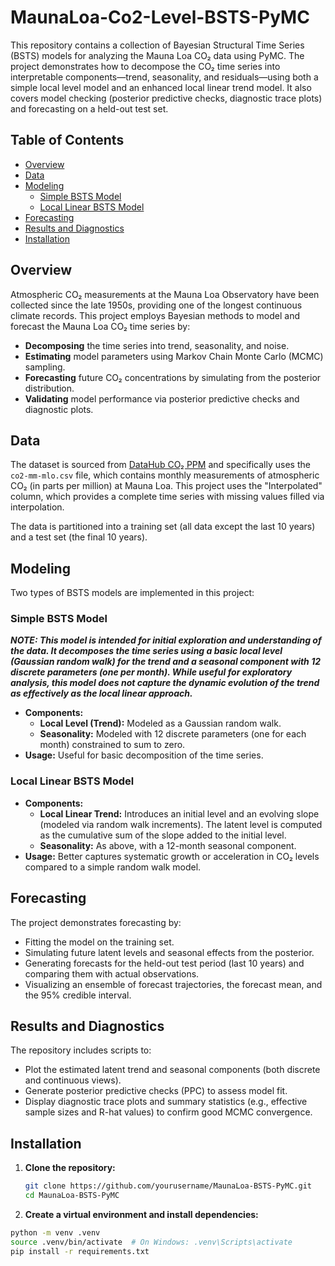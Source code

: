 # MaunaLoa-Co2-Level-BSTS-PyMC

This repository contains a collection of Bayesian Structural Time Series (BSTS) models for analyzing the Mauna Loa CO₂ data using PyMC. The project demonstrates how to decompose the CO₂ time series into interpretable components—trend, seasonality, and residuals—using both a simple local level model and an enhanced local linear trend model. It also covers model checking (posterior predictive checks, diagnostic trace plots) and forecasting on a held-out test set.

## Table of Contents

- [Overview](#overview)
- [Data](#data)
- [Modeling](#modeling)
  - [Simple BSTS Model](#simple-bsts-model)
  - [Local Linear BSTS Model](#local-linear-bsts-model)
- [Forecasting](#forecasting)
- [Results and Diagnostics](#results-and-diagnostics)
- [Installation](#installation)

## Overview

Atmospheric CO₂ measurements at the Mauna Loa Observatory have been collected since the late 1950s, providing one of the longest continuous climate records. This project employs Bayesian methods to model and forecast the Mauna Loa CO₂ time series by:

- **Decomposing** the time series into trend, seasonality, and noise.
- **Estimating** model parameters using Markov Chain Monte Carlo (MCMC) sampling.
- **Forecasting** future CO₂ concentrations by simulating from the posterior distribution.
- **Validating** model performance via posterior predictive checks and diagnostic plots.

## Data

The dataset is sourced from [DataHub CO₂ PPM](https://datahub.io/core/co2-ppm) and specifically uses the `co2-mm-mlo.csv` file, which contains monthly measurements of atmospheric CO₂ (in parts per million) at Mauna Loa. This project uses the "Interpolated" column, which provides a complete time series with missing values filled via interpolation.

The data is partitioned into a training set (all data except the last 10 years) and a test set (the final 10 years).

## Modeling

Two types of BSTS models are implemented in this project:

### Simple BSTS Model

***NOTE: This model is intended for initial exploration and understanding of the data. It decomposes the time series using a basic local level (Gaussian random walk) for the trend and a seasonal component with 12 discrete parameters (one per month).  While useful for exploratory analysis, this model does not capture the dynamic evolution of the trend as effectively as the local linear approach.***

- **Components:**
  - **Local Level (Trend):** Modeled as a Gaussian random walk.
  - **Seasonality:** Modeled with 12 discrete parameters (one for each month) constrained to sum to zero.
- **Usage:** Useful for basic decomposition of the time series.

### Local Linear BSTS Model

- **Components:**
  - **Local Linear Trend:** Introduces an initial level and an evolving slope (modeled via random walk increments). The latent level is computed as the cumulative sum of the slope added to the initial level.
  - **Seasonality:** As above, with a 12-month seasonal component.
- **Usage:** Better captures systematic growth or acceleration in CO₂ levels compared to a simple random walk model.

## Forecasting

The project demonstrates forecasting by:

- Fitting the model on the training set.
- Simulating future latent levels and seasonal effects from the posterior.
- Generating forecasts for the held-out test period (last 10 years) and comparing them with actual observations.
- Visualizing an ensemble of forecast trajectories, the forecast mean, and the 95% credible interval.

## Results and Diagnostics

The repository includes scripts to:

- Plot the estimated latent trend and seasonal components (both discrete and continuous views).
- Generate posterior predictive checks (PPC) to assess model fit.
- Display diagnostic trace plots and summary statistics (e.g., effective sample sizes and R-hat values) to confirm good MCMC convergence.


## Installation

1. **Clone the repository:**

   ```bash
   git clone https://github.com/yourusername/MaunaLoa-BSTS-PyMC.git
   cd MaunaLoa-BSTS-PyMC

2. **Create a virtual environment and install dependencies:**

``` bash
python -m venv .venv
source .venv/bin/activate  # On Windows: .venv\Scripts\activate
pip install -r requirements.txt
```